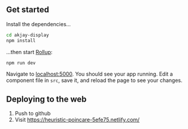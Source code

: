 ## Get started

Install the dependencies...

```bash
cd akjay-display
npm install
```

...then start [Rollup](https://rollupjs.org):

```bash
npm run dev
```

Navigate to [localhost:5000](http://localhost:5000). You should see your app running. Edit a component file in `src`, save it, and reload the page to see your changes.

## Deploying to the web

1. Push to github
2. Visit https://heuristic-poincare-5efe75.netlify.com/
